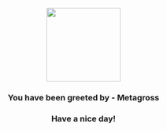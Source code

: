 <p align="center">
            <img src="https://raw.githubusercontent.com/PokeAPI/sprites/master/sprites/pokemon/376.png" width="150" height="150">
          </p>
          <h3 align="center">You have been greeted by - <b>Metagross</b></h3>
          <h3 align="center">Have a nice day!</h3>
        